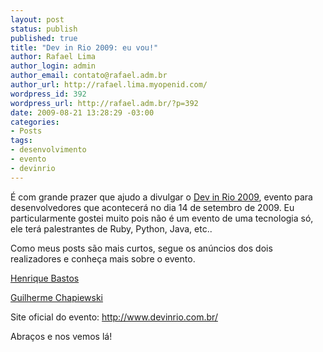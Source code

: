 ```yaml
--- 
layout: post
status: publish
published: true
title: "Dev in Rio 2009: eu vou!"
author: Rafael Lima
author_login: admin
author_email: contato@rafael.adm.br
author_url: http://rafael.lima.myopenid.com/
wordpress_id: 392
wordpress_url: http://rafael.adm.br/?p=392
date: 2009-08-21 13:28:29 -03:00
categories: 
- Posts
tags: 
- desenvolvimento
- evento
- devinrio
---
```

&Eacute; com grande prazer que ajudo a divulgar o <a href="http://www.devinrio.com.br">Dev in Rio 2009</a>, evento para desenvolvedores que acontecer&aacute; no dia 14 de setembro de 2009. Eu particularmente gostei muito pois n&atilde;o &eacute; um evento de uma tecnologia s&oacute;, ele ter&aacute; palestrantes de Ruby, Python, Java, etc..

Como meus posts s&atilde;o mais curtos, segue os an&uacute;ncios dos dois realizadores e conhe&ccedil;a mais sobre o evento.

<a href="http://henriquebastos.net/2009/08/21/dev-in-rio-2009-eu-vou/">Henrique Bastos</a>

<a href="http://gc.blog.br/2009/08/20/dev-in-rio-2009-eu-vou/">Guilherme Chapiewski</a>

Site oficial do evento: <a href="http://www.devinrio.com.br/">http://www.devinrio.com.br/</a>

Abra&ccedil;os e nos vemos l&aacute;!
